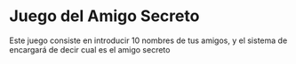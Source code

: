 <h1>Juego del Amigo Secreto</h1>

<p>Este juego consiste en introducir 10 nombres de tus amigos, y el sistema de encargará de decir cual es el amigo secreto</p>
